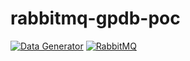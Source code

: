 # rabbitmq-gpdb-poc

[![Data Generator](https://github.com/guyzsarun/rabbitmq-gpdb-poc/actions/workflows/python-app.yaml/badge.svg)](https://github.com/guyzsarun/rabbitmq-gpdb-poc/actions/workflows/python-app.yaml)
[![RabbitMQ](https://github.com/guyzsarun/rabbitmq-gpdb-poc/actions/workflows/rabbitmq.yaml/badge.svg)](https://github.com/guyzsarun/rabbitmq-gpdb-poc/actions/workflows/rabbitmq.yaml)
